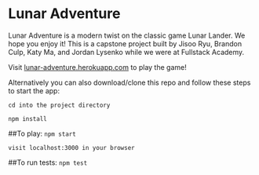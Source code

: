 # Lunar Adventure

Lunar Adventure is a modern twist on the classic game Lunar Lander. We hope you enjoy it! This is a capstone project built by Jisoo Ryu, Brandon Culp, Katy Ma, and Jordan Lysenko while we were at Fullstack Academy.

Visit [lunar-adventure.herokuapp.com](http://lunar-adventure.herokuapp.com) to play the game!

Alternatively you can also download/clone this repo and follow these steps to start the app:

`cd into the project directory`

`npm install`

##To play:
`npm start`

`visit localhost:3000 in your browser`

##To run tests:
`npm test`
